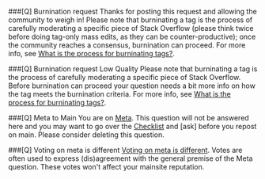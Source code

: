 ###[Q] Burnination request
Thanks for posting this request and allowing the community to weigh in! Please note that burninating a tag is the process of carefully moderating a specific piece of Stack Overflow (please think twice before doing tag-only mass edits, as they can be counter-productive); once the community reaches a consensus, burnination can proceed. For more info, see [What is the process for burninating tags?](http://meta.stackoverflow.com/q/324070).

###[Q] Burnination request Low Quality
Please note that burninating a tag is the process of carefully moderating a specific piece of Stack Overflow. Before burnination can proceed your question needs a bit more info on how the tag meets the burnination criteria. For more info, see [What is the process for burninating tags?](http://meta.stackoverflow.com/q/324070).

###[Q] Meta to Main
You are on [Meta](http://stackoverflow.com/help/whats-meta). This question will not be answered here and you may want to go over the [Checklist](https://$SITEURL$/questions/260648/stack-overflow-question-checklist) and [ask] before you repost on main. Please consider deleting this question.

###[Q] Voting on meta is different
[Voting on meta is different](https://stackoverflow.com/help/whats-meta). Votes are often used to express (dis)agreement with the general premise of the Meta question. These votes won't affect your mainsite reputation.
